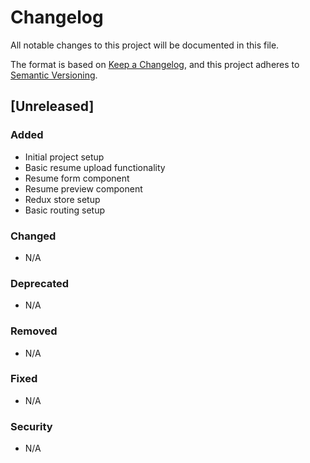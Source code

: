 # Changelog

All notable changes to this project will be documented in this file.

The format is based on [Keep a Changelog](https://keepachangelog.com/en/1.0.0/),
and this project adheres to [Semantic Versioning](https://semver.org/spec/v2.0.0.html).

## [Unreleased]

### Added

- Initial project setup
- Basic resume upload functionality
- Resume form component
- Resume preview component
- Redux store setup
- Basic routing setup

### Changed

- N/A

### Deprecated

- N/A

### Removed

- N/A

### Fixed

- N/A

### Security

- N/A
